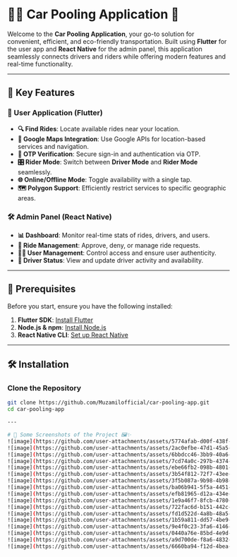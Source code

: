 # 🚗✨ Car Pooling Application 🚀
Welcome to the **Car Pooling Application**, your go-to solution for convenient, efficient, and eco-friendly transportation. Built using **Flutter** for the user app and **React Native** for the admin panel, this application seamlessly connects drivers and riders while offering modern features and real-time functionality.

---

## 🎯 Key Features
### 📱 User Application (Flutter)
- **🔍 Find Rides**: Locate available rides near your location.
- **📍 Google Maps Integration**: Use Google APIs for location-based services and navigation.
- **🔑 OTP Verification**: Secure sign-in and authentication via OTP.
- **🎛️ Rider Mode**: Switch between **Driver Mode** and **Rider Mode** seamlessly.
- **🌐 Online/Offline Mode**: Toggle availability with a single tap.
- **🗺️ Polygon Support**: Efficiently restrict services to specific geographic areas.

### 🛠️ Admin Panel (React Native)
- **📊 Dashboard**: Monitor real-time stats of rides, drivers, and users.
- **🔄 Ride Management**: Approve, deny, or manage ride requests.
- **🧑‍💻 User Management**: Control access and ensure user authenticity.
- **🚦 Driver Status**: View and update driver activity and availability.

---

## 🛑 Prerequisites
Before you start, ensure you have the following installed:
1. **Flutter SDK**: [Install Flutter](https://flutter.dev/docs/get-started/install)
2. **Node.js & npm**: [Install Node.js](https://nodejs.org/)
3. **React Native CLI**: [Set up React Native](https://reactnative.dev/docs/environment-setup)

---

## 🛠️ Installation

### Clone the Repository
```bash
git clone https://github.com/Muzamilofficial/car-pooling-app.git
cd car-pooling-app

---

# 📸 Some Screenshots of the Project 🖼️✨
![image](https://github.com/user-attachments/assets/5774afab-d00f-438f-a760-bec0d88d4553)
![image](https://github.com/user-attachments/assets/2ac0efbe-47d1-45a5-93d0-b97d88dee9fc)
![image](https://github.com/user-attachments/assets/6bbdcc46-3bb9-40a6-b5f8-e2f68436e5c8)
![image](https://github.com/user-attachments/assets/7cd74a0c-297b-4374-bba9-45cb8ffaa696)
![image](https://github.com/user-attachments/assets/ebe66fb2-098b-4801-bcfd-97b83a604255)
![image](https://github.com/user-attachments/assets/3b54f812-72f7-43ee-b53b-19818b4e80a6)
![image](https://github.com/user-attachments/assets/3f5b087a-9b98-4b98-af41-1ffcb9fc0c16)
![image](https://github.com/user-attachments/assets/ba06b941-5f5a-4451-9d45-39daf2629615)
![image](https://github.com/user-attachments/assets/efb81965-d12a-434e-8765-79554eaffc27)
![image](https://github.com/user-attachments/assets/1e9a46f7-8fcb-4780-8817-e150cb478b4e)
![image](https://github.com/user-attachments/assets/722fac6d-b151-442c-bab3-d103d4266c95)
![image](https://github.com/user-attachments/assets/fd1d522d-4a8b-48a5-a2ce-07399f82dde5)
![image](https://github.com/user-attachments/assets/1b59a811-dd57-4be9-942a-643e6f372b94)
![image](https://github.com/user-attachments/assets/9e4f0c23-3fa6-4146-82f9-0b9cafb534d0)
![image](https://github.com/user-attachments/assets/0440a76e-85bd-4e9d-99e2-19a911ad3cf1)
![image](https://github.com/user-attachments/assets/a9d700de-f8a6-4832-9193-5721daf56706)
![image](https://github.com/user-attachments/assets/6660ba94-f12d-4bea-82ea-4322eca58a43)

